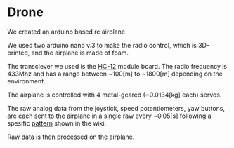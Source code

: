 # Drone
We created an arduino based rc airplane.

We used two arduino nano v.3 to make the radio control, which is 3D-printed, and the airplane is made of foam.

The transciever we used is the <a href="https://github.com/Leowrin/Drone/tree/master/HC-12%20-Com.">HC-12</a> module board. The radio frequency is 433Mhz and has a range between ~100[m] to ~1800[m] depending on the environment.

The airplane is controlled with 4 metal-geared (~0.0134[kg] each) servos. 

The raw analog data from the joystick, speed potentiometers, yaw buttons, are each sent to the airplane in a single raw every ~0.05[s] following a spesific <a href="">pattern</a> shown in the wiki.

Raw data is then processed on the airplane. 
